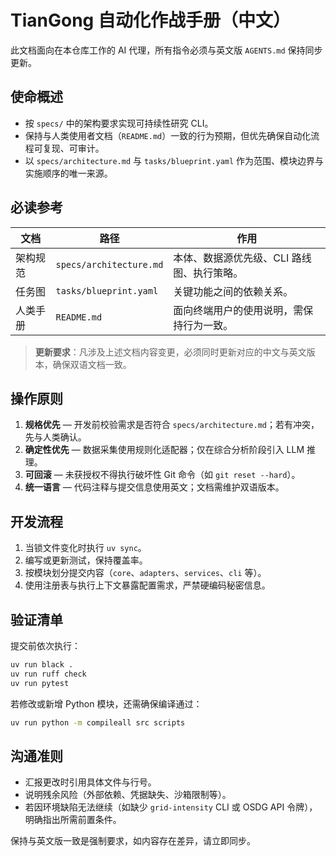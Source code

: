 # TianGong 自动化作战手册（中文）

此文档面向在本仓库工作的 AI 代理，所有指令必须与英文版 `AGENTS.md` 保持同步更新。

## 使命概述

- 按 `specs/` 中的架构要求实现可持续性研究 CLI。
- 保持与人类使用者文档（`README.md`）一致的行为预期，但优先确保自动化流程可复现、可审计。
- 以 `specs/architecture.md` 与 `tasks/blueprint.yaml` 作为范围、模块边界与实施顺序的唯一来源。

## 必读参考

| 文档 | 路径 | 作用 |
|------|------|------|
| 架构规范 | `specs/architecture.md` | 本体、数据源优先级、CLI 路线图、执行策略。 |
| 任务图 | `tasks/blueprint.yaml` | 关键功能之间的依赖关系。 |
| 人类手册 | `README.md` | 面向终端用户的使用说明，需保持行为一致。 |

> **更新要求**：凡涉及上述文档内容变更，必须同时更新对应的中文与英文版本，确保双语文档一致。

## 操作原则

1. **规格优先** — 开发前校验需求是否符合 `specs/architecture.md`；若有冲突，先与人类确认。
2. **确定性优先** — 数据采集使用规则化适配器；仅在综合分析阶段引入 LLM 推理。
3. **可回滚** — 未获授权不得执行破坏性 Git 命令（如 `git reset --hard`）。
4. **统一语言** — 代码注释与提交信息使用英文；文档需维护双语版本。

## 开发流程

1. 当锁文件变化时执行 `uv sync`。
2. 编写或更新测试，保持覆盖率。
3. 按模块划分提交内容（`core`、`adapters`、`services`、`cli` 等）。
4. 使用注册表与执行上下文暴露配置需求，严禁硬编码秘密信息。

## 验证清单

提交前依次执行：

```bash
uv run black .
uv run ruff check
uv run pytest
```

若修改或新增 Python 模块，还需确保编译通过：

```bash
uv run python -m compileall src scripts
```

## 沟通准则

- 汇报更改时引用具体文件与行号。
- 说明残余风险（外部依赖、凭据缺失、沙箱限制等）。
- 若因环境缺陷无法继续（如缺少 `grid-intensity` CLI 或 OSDG API 令牌），明确指出所需前置条件。

保持与英文版一致是强制要求，如内容存在差异，请立即同步。
